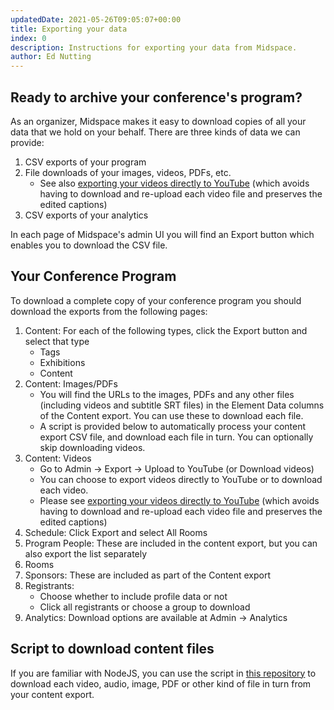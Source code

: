 ```yaml
---
updatedDate: 2021-05-26T09:05:07+00:00
title: Exporting your data
index: 0
description: Instructions for exporting your data from Midspace.
author: Ed Nutting
---
```


## Ready to archive your conference's program?

As an organizer, Midspace makes it easy to download copies of all your data that
we hold on your behalf. There are three kinds of data we can provide:

1. CSV exports of your program
2. File downloads of your images, videos, PDFs, etc.
   - See also [exporting your videos directly to
     YouTube](exporting-videos-to-youtube) (which avoids having to download and
     re-upload each video file and preserves the edited captions)
3. CSV exports of your analytics

In each page of Midspace's admin UI you will find an Export button which enables
you to download the CSV file.

## Your Conference Program

To download a complete copy of your conference program you should download the
exports from the following pages:

1. Content: For each of the following types, click the Export button and select
   that type
   - Tags
   - Exhibitions
   - Content
2. Content: Images/PDFs
   - You will find the URLs to the images, PDFs and any other files (including
     videos and subtitle SRT files) in the Element Data columns of the Content
     export. You can use these to download each file.
   - A script is provided below to automatically process your content export CSV
     file, and download each file in turn. You can optionally skip downloading
     videos.
3. Content: Videos
   - Go to Admin → Export → Upload to YouTube (or Download videos)
   - You can choose to export videos directly to YouTube or to download each
     video.
   - Please see [exporting your videos directly to
     YouTube](exporting-videos-to-youtube) (which avoids having to download and
     re-upload each video file and preserves the edited captions)
4. Schedule: Click Export and select All Rooms
5. Program People: These are included in the content export, but you can also
   export the list separately
6. Rooms
7. Sponsors: These are included as part of the Content export
8. Registrants:
   - Choose whether to include profile data or not
   - Click all registrants or choose a group to download
9. Analytics: Download options are available at Admin → Analytics

## Script to download content files

If you are familiar with NodeJS, you can use the script in [this
repository](https://github.com/clowdr-app/downlolad-content-files) to download
each video, audio, image, PDF or other kind of file in turn from your content
export.
